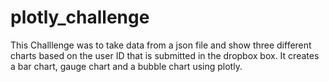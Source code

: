 # plotly_challenge

This Challlenge was to take data from a json file and show three different charts based on the user ID that is submitted in the dropbox box. It creates a bar chart, gauge chart and a bubble chart using plotly. 
